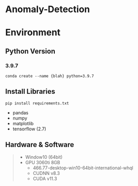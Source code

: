 # Anomaly-Detection
# Environment
## Python Version
### 3.9.7
    conda create --name {blah} python=3.9.7

## Install Libraries
    pip install requirements.txt

* pandas
* numpy
* matplotlib
* tensorflow (2.7)

## Hardware & Software
> * Window10 (64bit)
> * GPU 3060ti 8GB
>   * 466.77-desktop-win10-64bit-international-whql
>   * CUDNN v8.3
>   * CUDA v11.3
